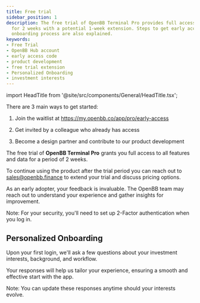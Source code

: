 ```yaml
---
title: Free trial
sidebar_position: 1
description: The free trial of OpenBB Terminal Pro provides full access to its features
  for 2 weeks with a potential 1-week extension. Steps to get early access and personalized
  onboarding process are also explained.
keywords:
- Free Trial
- OpenBB Hub account
- early access code
- product development
- free trial extension
- Personalized Onboarding
- investment interests
---
```


import HeadTitle from '@site/src/components/General/HeadTitle.tsx';

<HeadTitle title="Free Trial | OpenBB Terminal Pro Docs" />

There are 3 main ways to get started:

1. Join the waitlist at https://my.openbb.co/app/pro/early-access

2. Get invited by a colleague who already has access

3. Become a design partner and contribute to our product development

The free trial of **OpenBB Terminal Pro** grants you full access to all features and data for a period of 2 weeks.

To continue using the product after the trial period you can reach out to sales@openbb.finance to extend your trial and discuss pricing options.

As an early adopter, your feedback is invaluable. The OpenBB team may reach out to understand your experience and gather insights for improvement.

Note: For your security, you'll need to set up 2-Factor authentication when you log in.

## Personalized Onboarding

Upon your first login, we'll ask a few questions about your investment interests, background, and workflow.

Your responses will help us tailor your experience, ensuring a smooth and effective start with the app.

Note: You can update these responses anytime should your interests evolve.
